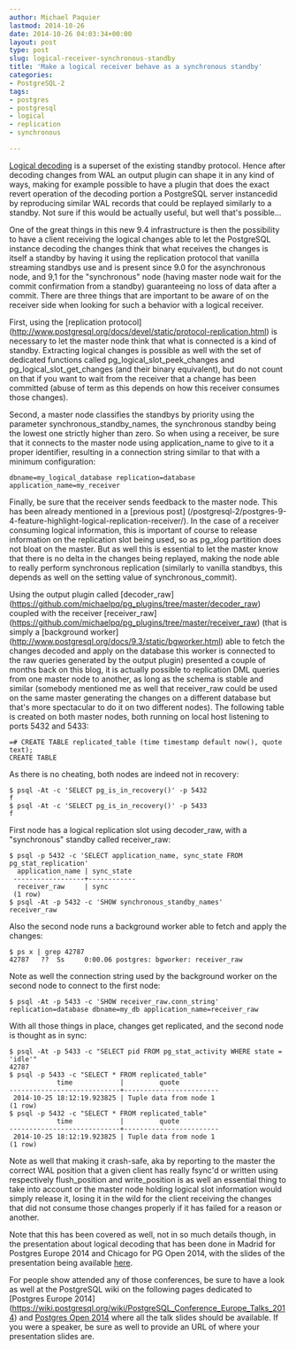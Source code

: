 ```yaml
---
author: Michael Paquier
lastmod: 2014-10-26
date: 2014-10-26 04:03:34+00:00
layout: post
type: post
slug: logical-receiver-synchronous-standby
title: 'Make a logical receiver behave as a synchronous standby'
categories:
- PostgreSQL-2
tags:
- postgres
- postgresql
- logical
- replication
- synchronous

---
```


[Logical decoding](http://www.postgresql.org/docs/devel/static/logicaldecoding.html)
is a superset of the existing standby protocol. Hence after decoding changes
from WAL an output plugin can shape it in any kind of ways, making for
example possible to have a plugin that does the exact revert operation of
the decoding portion a PostgreSQL server instancedid by reproducing similar
WAL records that could be replayed similarly to a standby. Not sure if this
would be actually useful, but well that's possible...

One of the great things in this new 9.4 infrastructure is then the possibility
to have a client receiving the logical changes able to let the PostgreSQL
instance decoding the changes think that what receives the changes is itself
a standby by having it using the replication protocol that vanilla streaming
standbys use and is present since 9.0 for the asynchronous node, and 9,1 for
the "synchronous" node (having master node wait for the commit confirmation
from a standby) guaranteeing no loss of data after a commit. There are three
things that are important to be aware of on the receiver side when looking
for such a behavior with a logical receiver.

First, using the [replication protocol]
(http://www.postgresql.org/docs/devel/static/protocol-replication.html) is
necessary to let the master node think that what is connected is a kind of
standby. Extracting logical changes is possible as well with the set of
dedicated functions called pg\_logical\_slot\_peek\_changes and
pg\_logical\_slot\_get\_changes (and their binary equivalent), but do not
count on that if you want to wait from the receiver that a change has been
committed (abuse of term as this depends on how this receiver consumes those
changes).

Second, a master node classifies the standbys by priority using the parameter
synchronous\_standby\_names, the synchronous standby being the lowest one
strictly higher than zero. So when using a receiver, be sure that it connects
to the master node using application\_name to give to it a proper identifier,
resulting in a connection string similar to that with a minimum configuration:

    dbname=my_logical_database replication=database application_name=my_receiver

Finally, be sure that the receiver sends feedback to the master node. This has
been already mentioned in a [previous post]
(/postgresql-2/postgres-9-4-feature-highlight-logical-replication-receiver/).
In the case of a receiver consuming logical information, this is important of
course to release information on the replication slot being used, so as pg\_xlog
partition does not bloat on the master. But as well this is essential to let
the master know that there is no delta in the changes being replayed, making
the node able to really perform synchronous replication (similarly to vanilla
standbys, this depends as well on the setting value of synchronous\_commit).

Using the output plugin called [decoder_raw]
(https://github.com/michaelpq/pg_plugins/tree/master/decoder_raw) coupled
with the receiver [receiver_raw]
(https://github.com/michaelpq/pg_plugins/tree/master/receiver_raw) (that is
simply a [background worker]
(http://www.postgresql.org/docs/9.3/static/bgworker.html) able to fetch the
changes decoded and apply on the database this worker is connected to the
raw queries generated by the output plugin) presented a couple of months back
on this blog, it is actually possible to replication DML queries from one
master node to another, as long as the schema is stable and similar (somebody
mentioned me as well that receiver\_raw could be used on the same master
generating the changes on a different database but that's more spectacular
to do it on two different nodes). The following table is created on both
master nodes, both running on local host listening to ports 5432 and 5433:

    =# CREATE TABLE replicated_table (time timestamp default now(), quote text);
    CREATE TABLE

As there is no cheating, both nodes are indeed not in recovery:

    $ psql -At -c 'SELECT pg_is_in_recovery()' -p 5432
    f
    $ psql -At -c 'SELECT pg_is_in_recovery()' -p 5433
    f

First node has a logical replication slot using decoder_raw, with a
"synchronous" standby called receiver\_raw:

    $ psql -p 5432 -c 'SELECT application_name, sync_state FROM pg_stat_replication'
      application_name | sync_state
     ------------------+------------
      receiver_raw     | sync
     (1 row)
    $ psql -At -p 5432 -c 'SHOW synchronous_standby_names'
    receiver_raw

Also the second node runs a background worker able to fetch and apply the
changes:

    $ ps x | grep 42787
    42787   ??  Ss     0:00.06 postgres: bgworker: receiver_raw

Note as well the connection string used by the background worker on the second
node to connect to the first node:

    $ psql -At -p 5433 -c 'SHOW receiver_raw.conn_string'
    replication=database dbname=my_db application_name=receiver_raw

With all those things in place, changes get replicated, and the second node
is thought as in sync:

    $ psql -At -p 5433 -c "SELECT pid FROM pg_stat_activity WHERE state = 'idle'"
    42787
    $ psql -p 5433 -c "SELECT * FROM replicated_table"
                time            |         quote
    ----------------------------+------------------------
     2014-10-25 18:12:19.923825 | Tuple data from node 1
    (1 row)
    $ psql -p 5432 -c "SELECT * FROM replicated_table"
                time            |         quote
    ----------------------------+------------------------
     2014-10-25 18:12:19.923825 | Tuple data from node 1
    (1 row)

Note as well that making it crash-safe, aka by reporting to the master the
correct WAL position that a given client has really fsync'd or written using
respectively flush\_position and write\_position is as well an essential thing
to take into account or the master node holding logical slot information would
simply release it, losing it in the wild for the client receiving the changes
that did not consume those changes properly if it has failed for a reason or
another.

Note that this has been covered as well, not in so much details though, in
the presentation about logical decoding that has been done in Madrid for
Postgres Europe 2014 and Chicago for PG Open 2014, with the slides of
the presentation being available [here](/content/materials/20140919_pgopen_logirep.pdf).

For people show attended any of those conferences, be sure to have a look
as well at the PostgreSQL wiki on the following pages dedicated to
[Postgres Europe 2014]
(https://wiki.postgresql.org/wiki/PostgreSQL_Conference_Europe_Talks_2014)
and [Postgres Open 2014](https://wiki.postgresql.org/wiki/Postgres_Open_2014)
where all the talk slides should be available. If you were a speaker, be sure
as well to provide an URL of where your presentation slides are.
